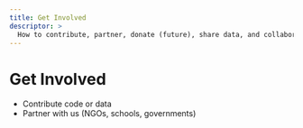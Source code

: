 ```yaml
---
title: Get Involved
descriptor: >
  How to contribute, partner, donate (future), share data, and collaborate.
---
```

# Get Involved
- Contribute code or data
- Partner with us (NGOs, schools, governments)
